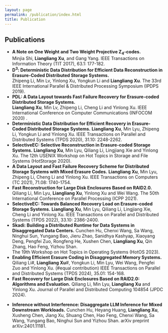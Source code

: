 ```yaml
---
layout: page
permalink: /publication/index.html
title: Publication
---
```


Publications
----------

- **A Note on One Weight and Two Weight Projective Z<sub>4</sub>-codes.**   
   Minjia Shi, **Liangliang Xu**, and Gang Yang.
   IEEE Transactions on Information Theory (TIT 2017), 63.1: 177-182. 
- **D<sup>3</sup>: Deterministic Data Distribution for Efficient Data Reconstruction in Erasure-Coded Distributed Storage Systems.**   
   Zhipeng Li, Min Lv, Yinlong Xu, Yongkun Li and **Liangliang Xu**.
   The 33rd IEEE International Parallel & Distributed Processing Symposium (IPDPS 2019).
- **PDL: A Data Layout towards Fast Failure Recovery for Erasure-coded Distributed Storage Systems.** <br>
   **Liangliang Xu**, Min Lv, Zhipeng Li, Cheng Li and Yinlong Xu.
   IEEE International Conference on Computer Communications (INFOCOM 2020) .
- **Deterministic Data Distribution for Efficient Recovery in Erasure-Coded Distributed Storage Systems.**
   **Liangliang Xu**, Min Lyu, Zhipeng Li, Yongkun Li and Yinlong Xu.
   IEEE Transactions on Parallel and Distributed Systems (TPDS 2020), 31.10: 2248-2262.
- **SelectiveEC: Selective Reconstruction in Erasure-coded Storage Systems.**
   **Liangliang Xu**, Min Lyu, Qiliang Li, Lingjiang Xie and Yinlong Xu.
   The 12th USENIX Workshop on Hot Topics in Storage and File Systems (HotStorage 2020).
- **A Data Layout and Fast Failure Recovery Scheme for Distributed Storage Systems with Mixed Erasure Codes.** 
   **Liangliang Xu**, Min Lyu, Zhipeng Li, Cheng Li and Yinlong Xu.
   IEEE Transactions on Computers (TC 2021), 71.08: 1740-1754.
- **Fast Reconstruction for Large Disk Enclosures Based on RAID2.0.** 
   Qiliang Li, Min Lyu, **Liangliang Xu**, Yinlong Xu and Wei Wang.
   The 50th International Conference on Parallel Processing (ICPP 2021).
- **SelectiveEC: Towards Balanced Recovery Load on Erasure-coded Storage Systems.** 
   **Liangliang Xu**, Min Lyu, Qiliang Li, Lingjiang Xie, Cheng Li and Yinlong Xu.
   IEEE Transactions on Parallel and Distributed Systems (TPDS 2022), 33.10: 2386-2400. 
- **Skadi: Building a Distributed Runtime for Data Systems in Disaggregated Data Centers.** 
   Cunchen Hu, Chenxi Wang, Sa Wang, Ninghui Sun, Yungang Bao, Jieru Zhao, Sanidhya Kashyap, Xiaoyang Deng, Pengfei Zuo, Rongfeng He, Xushen Chen, **Liangliang Xu**, Qin Zhang, Hao Feng, Yizhou Shan.   
   The 19th Workshop on Hot Topics in Operating Systems (HotOS 2023).
- **Enabling Efficient Erasure Coding in Disaggregated Memory Systems.**
   Qiliang Li#, **Liangliang Xu**#, Yongkun Li, Min Lyu,  Wei Wang, Pengfei Zuo and Yinlong Xu.  (#equal contribution)
   IEEE Transactions on Parallel and Distributed Systems (TPDS 2024), 35.01: 154-168.
- **Fast Recovery for Large Disk Enclosures Based on RAID2.0: Algorithms and Evaluation.** 
   Qiliang Li, Min Lyu, **Liangliang Xu** and Yinlong Xu.
   Journal of Parallel and Distributed Computing 104854 (JPDC 2024).
<!-- 12. **Towards Fast Erasure Coding at Register Efficiency.** 
   Wei Wang, Yongkun Li, Min Lyu, Tianyang Niu, **Liangliang Xu**, Qiliang Li and Yinlong Xu.
   ISCA 2024 Under Review. -->
- **Inference without Interference: Disaggregate LLM Inference for Mixed Downstream Workloads.** 
   Cunchen Hu, Heyang Huang, **Liangliang Xu**, Xusheng Chen, Jiang Xu, Shuang Chen, Hao Feng, Chenxi Wang, Sa Wang, Yungang Bao, Ninghui Sun and Yizhou Shan.
   arXiv preprint arXiv:2401.11181.
<!-- 14. **Repair-Efficient MDS Code Constructions with Linear Sub-Packetization  Level and Small Field Size.** 
   Yuan Zeng, Min Lyu, **Liangliang Xu** and YinLong Xu.
   ISIT 2024 Under Review. -->